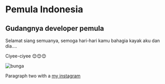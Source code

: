 
<html>
<head>
  <title>Belajar Ngoding Bosss</title>
</head>
<body>
  <main>
    <h1>Pemula Indonesia</h1> 
    <h2>Gudangnya developer pemula</h2>
    <p>Selamat siang semuanya, semoga hari-hari kamu bahagia kayak aku dan dia....</p>
    <p>Ciyee-ciyee 😊😊😊</p> 
    <img src="https://drive.google.com/file/d/1I8mi513a2reRrKKOqXZq1FMIR1XfIFqV/view?usp=drivesdk" alt="bunga"> 
    <p>Paragraph two with a <a href="instagram.com/acepj21">my instagram</a></p>
  </main>
</body>
</html>

